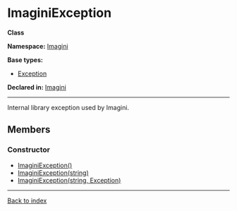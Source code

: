 # ImaginiException

**Class**

**Namespace:** [Imagini](Imagini.md)

**Base types:**

* [Exception](#.md)


**Declared in:** [Imagini](Imagini.md)

------



Internal library exception used by Imagini.


## Members

### Constructor
* [ImaginiException()](Imagini.ImaginiException.ImaginiException().md)
* [ImaginiException(string)](Imagini.ImaginiException.ImaginiException(string).md)
* [ImaginiException(string, Exception)](Imagini.ImaginiException.ImaginiException(string,Exception).md)

------

[Back to index](index.md)